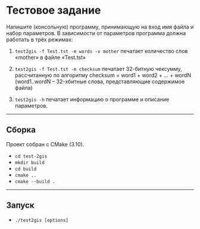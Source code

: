 # Тестовое задание

Напишите (консольную) программу, принимающую на вход имя файла и набор
параметров. В зависимости от параметров программа должна работать в трёх режимах:

1. ``test2gis -f Test.tst -m words -v mother``
печатает количество слов «mother» в файле «Test.tst»

2. ``test2gis -f Test.tst -m checksum``
печатает 32-битную чексумму, рассчитанную по алгоритму checksum = word1 + word2 +
... + wordN (word1..wordN – 32-хбитные слова, представляющие содержимое файла)

3. ``test2gis -h``
печатает информацию о программе и описание параметров.


---
## Сборка

Проект собран с CMake (3.10).

- ``cd test-2gis``
- ``mkdir build``
- ``cd build``
- ``cmake ..``
- ``cmake --build .``


---
## Запуск

- ``./test2gis [options]``

